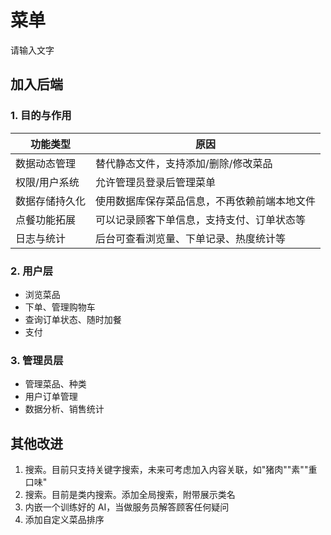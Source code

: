 # 菜单

请输入文字

## 加入后端

### 1. 目的与作用

| 功能类型       | 原因                                         |
| -------------- | -------------------------------------------- |
| 数据动态管理   | 替代静态文件，支持添加/删除/修改菜品         |
| 权限/用户系统  | 允许管理员登录后管理菜单                     |
| 数据存储持久化 | 使用数据库保存菜品信息，不再依赖前端本地文件 |
| 点餐功能拓展   | 可以记录顾客下单信息，支持支付、订单状态等   |
| 日志与统计     | 后台可查看浏览量、下单记录、热度统计等       |

### 2. 用户层

* 浏览菜品
* 下单、管理购物车
* 查询订单状态、随时加餐
* 支付

### 3. 管理员层

* 管理菜品、种类
* 用户订单管理
* 数据分析、销售统计

## 其他改进

1. 搜索。目前只支持关键字搜索，未来可考虑加入内容关联，如"猪肉""素""重口味"
2. 搜索。目前是类内搜索。添加全局搜索，附带展示类名
3. 内嵌一个训练好的 AI，当做服务员解答顾客任何疑问
4. 添加自定义菜品排序

